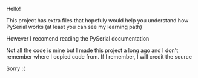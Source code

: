 Hello!

This project has extra files that hopefuly would help you understand how PySerial works (at least you can see my learning path) 

However I recomend reading the PySerial documentation

Not all the code is mine but I made this project a long ago and I don't remember where I copied code from. If I remember, I will credit the source 

Sorry :(
